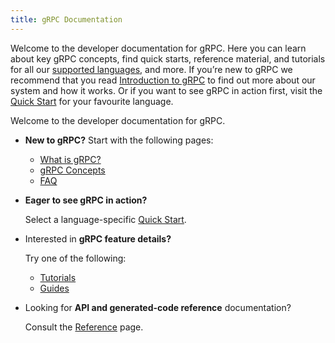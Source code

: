```yaml
---
title: gRPC Documentation
---
```


Welcome to the developer documentation for gRPC. Here you can learn about key
gRPC concepts, find quick starts, reference material, and tutorials for all our
[supported languages](languages), and more. If you’re new to gRPC we recommend that you read
[Introduction to gRPC](what-is-grpc/introduction) to find out more about our system and how it works. Or
if you want to see gRPC in action first, visit the [Quick Start](quickstart) for
your favourite language.

Welcome to the developer documentation for gRPC.

<style>
  div > ul > li { padding-top: 1em !important; }
</style>

- **New to gRPC?** Start with the following pages:

  - [What is gRPC?](guides)
  - [gRPC Concepts](guides/concepts)
  - [FAQ](/faq)

- **Eager to see gRPC in action?**

  Select a language-specific [Quick Start](quickstart).

- Interested in **gRPC feature details?**

  Try one of the following:

  - [Tutorials](tutorials)
  - [Guides](guides)

- Looking for **API and generated-code reference** documentation?

  Consult the [Reference](reference) page.
